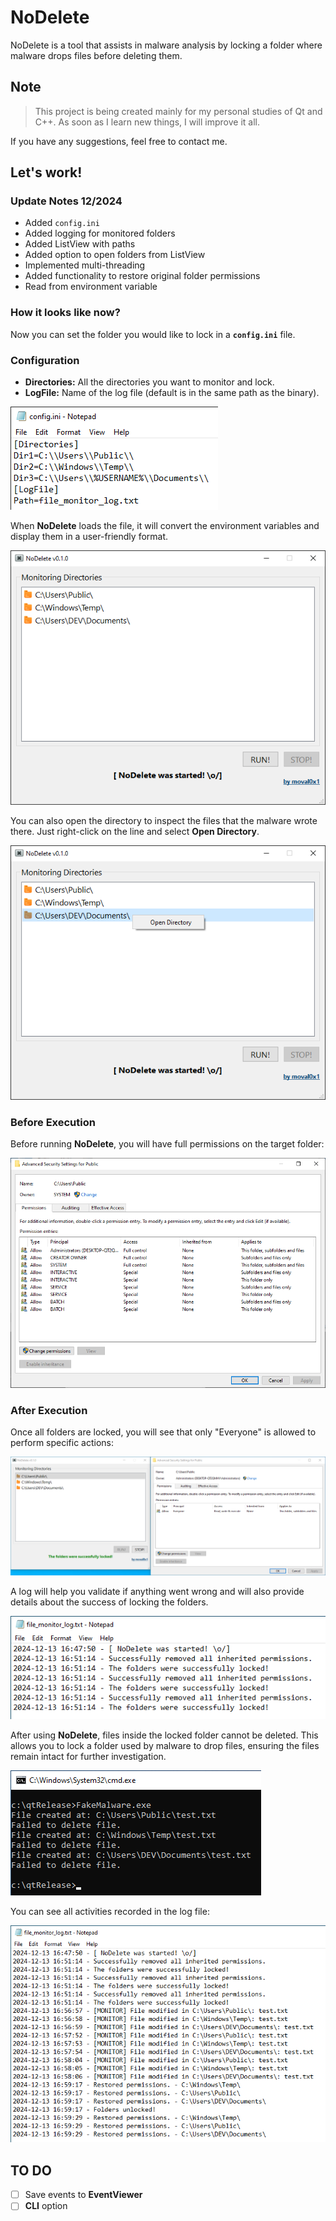 # NoDelete
NoDelete is a tool that assists in malware analysis by locking a folder where malware drops files before deleting them.

## Note
> This project is being created mainly for my personal studies of Qt and C++. As soon as I learn new things, I will improve it all.

If you have any suggestions, feel free to contact me.

## Let's work!
### Update Notes 12/2024
- Added `config.ini` 
- Added logging for monitored folders
- Added ListView with paths
- Added option to open folders from ListView
- Implemented multi-threading
- Added functionality to restore original folder permissions
- Read from environment variable

### How it looks like now?
Now you can set the folder you would like to lock in a **``config.ini``** file.

### Configuration
* **Directories:** All the directories you want to monitor and lock.
* **LogFile:** Name of the log file (default is in the same path as the binary).

![NoDelete-Config-INI](/imgs/NoDelete-config-ini.png)

When **NoDelete** loads the file, it will convert the environment variables and display them in a user-friendly format.

![NoDelete-Main](/imgs/NoDelete-main.png)

You can also open the directory to inspect the files that the malware wrote there. Just right-click on the line and select **Open Directory**.

![NoDelete-OpenDirectory](/imgs/NoDelete-OpenDirectory.png)

### Before Execution
Before running **NoDelete**, you will have full permissions on the target folder:

![NoDelete-PublicFolder-Before](/imgs/NoDelete-PublicFolder-Before.png)

### After Execution
Once all folders are locked, you will see that only "Everyone" is allowed to perform specific actions:

![NoDelete-PublicFolder-After](/imgs/NoDelete-PublicFolder-After.png)

A log will help you validate if anything went wrong and will also provide details about the success of locking the folders.

![NoDelete-logFile](/imgs/NoDelete-logFile.png)

After using **NoDelete**, files inside the locked folder cannot be deleted. This allows you to lock a folder used by malware to drop files, ensuring the files remain intact for further investigation.

![FakeMalware](/imgs/FakeMalware.png)

You can see all activities recorded in the log file:

![NoDelete-FinalLog](/imgs/NoDelete-FinalLog.png)

## TO DO
- [ ] Save events to **EventViewer**
- [ ] **CLI** option